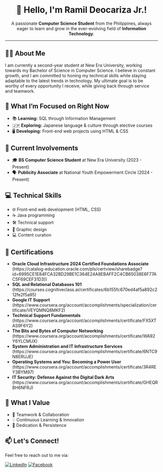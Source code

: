 <h1 align="center"> 👋 Hello, I'm Ramil Deocariza Jr.! </h1>

<p align="center">
  A passionate <b>Computer Science Student</b> from the Philippines, always eager to learn and grow in the ever-evolving field of <b>Information Technology</b>.
</p>

---

<h2> 👨‍💻 About Me </h2>
<p> 
  I am currently a second-year student at New Era University, working towards my Bachelor of Science in Computer Science. 
  I believe in constant growth, and I am committed to honing my technical skills while staying adaptable to the latest trends in technology. 
  My ultimate goal is to be worthy of every opportunity I receive, while giving back through service and teamwork.
</p>

<h2> 🎯 What I’m Focused on Right Now </h2>
<ul>
  <li> 📚 <b>Learning:</b> SQL through Information Management</li>
  <li> 🇯🇵 <b>Exploring:</b> Japanese language & culture through elective courses</li>
  <li> 🖥️ <b>Developing:</b> Front-end web projects using HTML & CSS</li>
</ul>

<h2> 💼 Current Involvements </h2>
<ul>
  <li> 🎓 <b>BS Computer Science Student</b> at New Era University (2023 - Present)</li>
  <li> 🗣️ <b>Publicity Associate</b> at National Youth Empowerment Circle (2024 - Present)</li>
</ul>

<h2> 💻 Technical Skills </h2>
<ul>
  <li> 🌐 Front-end web development (HTML, CSS)</li>
  <li> ☕ Java programming</li>
  <li> 🛠️ Technical support</li>
  <li> 🎨 Graphic design</li>
  <li> 💻 Content curation</li>
</ul>

<h2> 📜 Certifications </h2>
<ul>
  <li> <b> Oracle Cloud Infrastructure 2024 Certified Foundations Associate </b>
(https://catalog-education.oracle.com/pls/certview/sharebadge?id=6995CE1E84FCA32BD29BE1C364E24A8EBAFF2C4CB65038E6F77AC5F69CEF31D3)) </li>
  <li> <b> SQL and Relational Databases 101 </b> (https://courses.cognitiveclass.ai/certificates/6b155fc670ed4af5a892c212fe2f5a95) </li>
  <li> <b> Google IT Support </b> (https://www.coursera.org/account/accomplishments/specialization/certificate/VEYQMNQ8MKF2) </li>
  <li> <b> Technical Support Fundamentals </b> (https://www.coursera.org/account/accomplishments/certificate/FX5XTAS9F6Y2) </li>
  <li> <b> The Bits and Bytes of Computer Networking </b> (https://www.coursera.org/account/accomplishments/certificate/WA92Y6YLCMUX) </li>
  <li> <b> System Administration and IT Infrastructure Services </b> (https://www.coursera.org/account/accomplishments/certificate/6NTC9N8ERUJE) </li>
  <li> <b> Operating Systems and You: Becoming a Power User </b> (https://www.coursera.org/account/accomplishments/certificate/3R4REY3BYM97) </li>
  <li> <b> IT Security: Defense Against the Digital Dark Arts </b> (https://www.coursera.org/account/accomplishments/certificate/GHEQRBH6NFRJ) </li>
</ul>

<h2> 🌟 What I Value </h2>
<ul>
  <li> 🤝 Teamwork & Collaboration</li>
  <li> 💡 Continuous Learning & Innovation</li>
  <li> 🎯 Dedication & Persistence</li>
</ul>

<h2> 📫 Let's Connect! </h2>
<p>Feel free to reach out to me via:</p>

[![LinkedIn](https://img.shields.io/badge/LinkedIn-%230077B5.svg?logo=linkedin&logoColor=white)](https://linkedin.com/in/ramdcrz) 
[![Facebook](https://img.shields.io/badge/Facebook-%231877F2.svg?logo=Facebook&logoColor=white)](https://facebook.com/ramdcrz)
